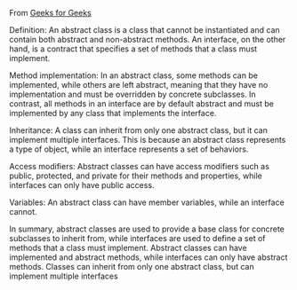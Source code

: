 From [Geeks for Geeks](https://www.geeksforgeeks.org/difference-between-abstract-class-and-interface-in-java/#)

Definition: An abstract class is a class that cannot be instantiated and can contain both abstract and non-abstract methods. An interface, on the other hand, is a contract that specifies a set of methods that a class must implement.

Method implementation: In an abstract class, some methods can be implemented, while others are left abstract, meaning that they have no implementation and must be overridden by concrete subclasses. In contrast, all methods in an interface are by default abstract and must be implemented by any class that implements the interface.

Inheritance: A class can inherit from only one abstract class, but it can implement multiple interfaces. This is because an abstract class represents a type of object, while an interface represents a set of behaviors.

Access modifiers: Abstract classes can have access modifiers such as public, protected, and private for their methods and properties, while interfaces can only have public access.

Variables: An abstract class can have member variables, while an interface cannot.

In summary, abstract classes are used to provide a base class for concrete subclasses to inherit from, while interfaces are used to define a set of methods that a class must implement. Abstract classes can have implemented and abstract methods, while interfaces can only have abstract methods. Classes can inherit from only one abstract class, but can implement multiple interfaces